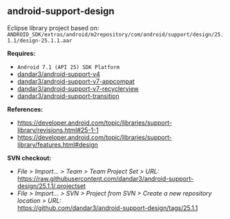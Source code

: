 ## android-support-design

Eclipse library project based on:<br/>
`ANDROID_SDK/extras/android/m2repository/com/android/support/design/25.1.1/design-25.1.1.aar`

**Requires:**
- `Android 7.1 (API 25) SDK Platform`
- [dandar3/android-support-v4](https://github.com/dandar3/android-support-v4/tree/25.1.1)
- [dandar3/android-support-v7-appcompat](https://github.com/dandar3/android-support-v7-appcompat/tree/25.1.1)
- [dandar3/android-support-v7-recyclerview](https://github.com/dandar3/android-support-v7-recyclerview/tree/25.1.1)
- [dandar3/android-support-transition](https://github.com/dandar3/android-support-transition/tree/25.1.1)

**References:**
- https://developer.android.com/topic/libraries/support-library/revisions.html#25-1-1
- https://developer.android.com/topic/libraries/support-library/features.html#design

**SVN checkout:**
- _File > Import... > Team > Team Project Set > URL:_<br/>
  https://raw.githubusercontent.com/dandar3/android-support-design/25.1.1/.projectset
- _File > Import... > SVN > Project from SVN > Create a new repository location > URL:_<br/>
  https://github.com/dandar3/android-support-design/tags/25.1.1